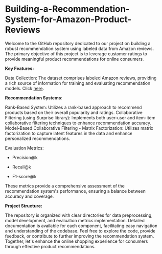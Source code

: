 # Building-a-Recommendation-System-for-Amazon-Product-Reviews
Welcome to the GitHub repository dedicated to our project on building a robust recommendation system using labeled data from Amazon reviews. The primary objective of this project is to leverage customer ratings to provide meaningful product recommendations for online consumers.

**Key Features:**

Data Collection: The dataset comprises labeled Amazon reviews, providing a rich source of information for training and evaluating recommendation models. Click [here](https://drive.google.com/file/d/1KXNThV7-7XBR_VpH6E7Bf4bqAPmx63hD/view?usp=sharing).

**Recommendation Systems:**

Rank-Based System: Utilizes a rank-based approach to recommend products based on their overall popularity and ratings.
Collaborative Filtering (using Surprise library): Implements both user-user and item-item collaborative filtering techniques to enhance recommendation accuracy.
Model-Based Collaborative Filtering - Matrix Factorization: Utilizes matrix factorization to capture latent features in the data and enhance personalized recommendations.

Evaluation Metrics:
- Precision@k
+ Recall@k
* F1-score@k

These metrics provide a comprehensive assessment of the recommendation system's performance, ensuring a balance between accuracy and coverage.

**Project Structure:**

The repository is organized with clear directories for data preprocessing, model development, and evaluation metrics implementation.
Detailed documentation is available for each component, facilitating easy navigation and understanding of the codebase.
Feel free to explore the code, provide feedback, or contribute to further improving the recommendation system. Together, let's enhance the online shopping experience for consumers through effective product recommendations.
